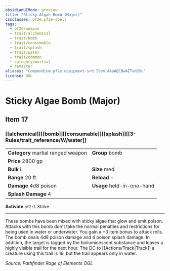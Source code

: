 ```yaml
---
obsidianUIMode: preview
title: "Sticky Algae Bomb (Major)"
cssclasses: pf2e,pf2e-spell
tags:
  - pf2e/weapon
  - trait/alchemical
  - trait/bomb
  - trait/consumable
  - trait/splash
  - trait/water
  - trait/common
  - category/martial
  - remaster
aliases: "Compendium.pf2e.equipment-srd.Item.AAoAQCBwAITvHJSu"
license: OGL
---
```

# Sticky Algae Bomb (Major)
## Item 17
### [[alchemical]][[bomb]][[consumable]][[splash]][[3-Rules/trait_reference/W/water]]

|  |  |
| -- | -- |
| **Category** martial ranged weapon | **Group** bomb |
| **Price** 2800 gp |  |
| **Bulk** L | **Size** med |
|**Range** 20 ft.| **Reload** -|
| **Damage** 4d8 poison  | **Usage** held-in-one-hand |
| **Splash Damage** 4 | |


**Activate** `pf2:1` Strike

* * *

These bombs have been mixed with sticky algae that glow and emit poison. Attacks with this bomb don't take the normal penalties and restrictions for being used in water or underwater. You gain a +3 item bonus to attack rolls. The bomb deals 4d8 poison damage and 4 poison splash damage. In addition, the target is tagged by the bioluminescent substance and leaves a highly visible trail for the next hour. The DC to [[Actions/Track|Track]] a creature using this trail is 19, but the trail appears only in water.

*Source: Pathfinder Rage of Elements*
*OGL*